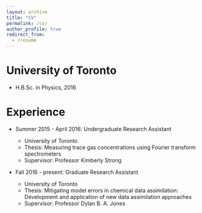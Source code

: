 ```yaml
---
layout: archive
title: "CV"
permalink: /cv/
author_profile: true
redirect_from:
  - /resume
---
```


University of Toronto
======
* H.B.Sc. in Physics, 2016

Experience
======
* Summer 2015 - April 2016: Undergraduate Research Assistant
  * University of Toronto
  * Thesis: Measuring trace gas concentrations using Fourier transform spectrometers
  * Supervisor: Professor Kimberly Strong

* Fall 2016 - present: Graduate Research Assistant
  * University of Toronto
  * Thesis: Mitigating model errors in chemical data assimilation: Development and application of new data assimilation approaches
  * Supervisor: Professor Dylan B. A. Jones
  

